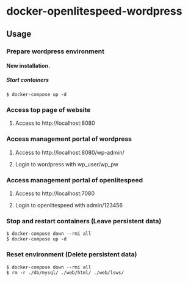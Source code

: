 # docker-openlitespeed-wordpress

## Usage

### Prepare wordpress environment

#### New installation.

##### Start containers

```
$ docker-compose up -d
```

### Access top page of website

1. Access to http://localhost:8080

### Access management portal of wordpress

1. Access to http://localhost:8080/wp-admin/

2. Login to wordpress with wp_user/wp_pw

### Access management portal of openlitespeed

1. Access to http://localhost:7080

2. Login to openlitespeed with admin/123456

### Stop and restart containers (Leave persistent data)

```
$ docker-compose down --rmi all
$ docker-compose up -d
```

### Reset environment (Delete persistent data)

```
$ docker-compose down --rmi all
$ rm -r ./db/mysql/ ./web/html/ ./web/lsws/
```
